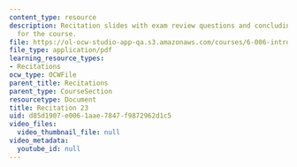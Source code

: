 ```yaml
---
content_type: resource
description: Recitation slides with exam review questions and concluding discussion
  for the course.
file: https://ol-ocw-studio-app-qa.s3.amazonaws.com/courses/6-006-introduction-to-algorithms-spring-2008/d85d1907e0061aae7847f9872962d1c5_recitation23.pdf
file_type: application/pdf
learning_resource_types:
- Recitations
ocw_type: OCWFile
parent_title: Recitations
parent_type: CourseSection
resourcetype: Document
title: Recitation 23
uid: d85d1907-e006-1aae-7847-f9872962d1c5
video_files:
  video_thumbnail_file: null
video_metadata:
  youtube_id: null
---
```

